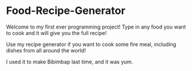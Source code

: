 # Food-Recipe-Generator
Welcome to my first ever programming project! Type in any food you want to cook and it will give you the full recipe!

Use my recipe generator if you want to cook some fire meal, including dishes from all around the world! 

I used it to make Bibimbap last time, and it was yum.

